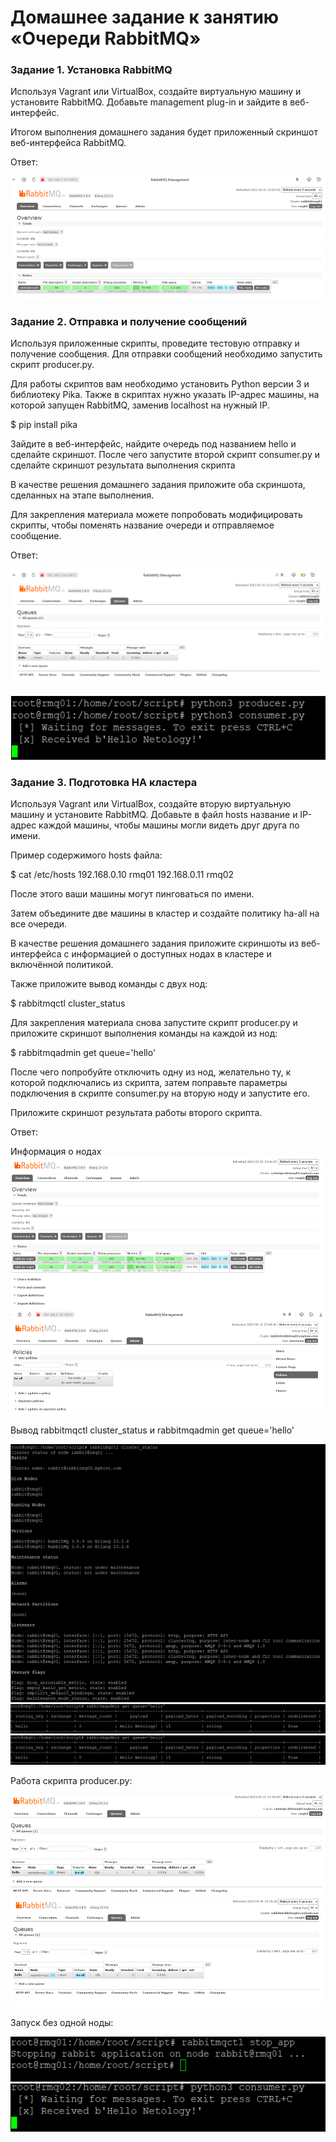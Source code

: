 # Домашнее задание к занятию «Очереди RabbitMQ»

### Задание 1. Установка RabbitMQ

Используя Vagrant или VirtualBox, создайте виртуальную машину и установите RabbitMQ. Добавьте management plug-in и зайдите в веб-интерфейс.

Итогом выполнения домашнего задания будет приложенный скриншот веб-интерфейса RabbitMQ.

Ответ:

![1](https://github.com/MrAgrippa/bd-ib-homework/blob/main/img/11-04/1r.PNG)


### Задание 2. Отправка и получение сообщений

Используя приложенные скрипты, проведите тестовую отправку и получение сообщения. Для отправки сообщений необходимо запустить скрипт producer.py.

Для работы скриптов вам необходимо установить Python версии 3 и библиотеку Pika. Также в скриптах нужно указать IP-адрес машины, на которой запущен RabbitMQ, заменив localhost на нужный IP.

$ pip install pika

Зайдите в веб-интерфейс, найдите очередь под названием hello и сделайте скриншот. После чего запустите второй скрипт consumer.py и сделайте скриншот результата выполнения скрипта

В качестве решения домашнего задания приложите оба скриншота, сделанных на этапе выполнения.

Для закрепления материала можете попробовать модифицировать скрипты, чтобы поменять название очереди и отправляемое сообщение.

Ответ:

![2](https://github.com/MrAgrippa/bd-ib-homework/blob/main/img/11-04/2r.PNG)

![3](https://github.com/MrAgrippa/bd-ib-homework/blob/main/img/11-04/3.PNG)

### Задание 3. Подготовка HA кластера

Используя Vagrant или VirtualBox, создайте вторую виртуальную машину и установите RabbitMQ. Добавьте в файл hosts название и IP-адрес каждой машины, чтобы машины могли видеть друг друга по имени.

Пример содержимого hosts файла:

$ cat /etc/hosts
192.168.0.10 rmq01
192.168.0.11 rmq02

После этого ваши машины могут пинговаться по имени.

Затем объедините две машины в кластер и создайте политику ha-all на все очереди.

В качестве решения домашнего задания приложите скриншоты из веб-интерфейса с информацией о доступных нодах в кластере и включённой политикой.

Также приложите вывод команды с двух нод:

$ rabbitmqctl cluster_status

Для закрепления материала снова запустите скрипт producer.py и приложите скриншот выполнения команды на каждой из нод:

$ rabbitmqadmin get queue='hello'

После чего попробуйте отключить одну из нод, желательно ту, к которой подключались из скрипта, затем поправьте параметры подключения в скрипте consumer.py на вторую ноду и запустите его.

Приложите скриншот результата работы второго скрипта.

Ответ:

Информация о нодах
![4](https://github.com/MrAgrippa/bd-ib-homework/blob/main/img/11-04/4.PNG)

Вывод rabbitmqctl cluster_status и rabbitmqadmin get queue='hello'

![5](https://github.com/MrAgrippa/bd-ib-homework/blob/main/img/11-04/5.PNG)
![6](https://github.com/MrAgrippa/bd-ib-homework/blob/main/img/11-04/6.PNG)
![7](https://github.com/MrAgrippa/bd-ib-homework/blob/main/img/11-04/6.PNG)

Работа скрипта producer.py:

![8](https://github.com/MrAgrippa/bd-ib-homework/blob/main/img/11-04/8.PNG)
![9](https://github.com/MrAgrippa/bd-ib-homework/blob/main/img/11-04/9.PNG)

Запуск без одной ноды:

![10](https://github.com/MrAgrippa/bd-ib-homework/blob/main/img/11-04/10.PNG)
![11](https://github.com/MrAgrippa/bd-ib-homework/blob/main/img/11-04/11.PNG)


